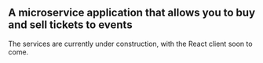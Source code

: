 ## A microservice application that allows you to buy and sell tickets to events

The services are currently under construction, with the React client soon to come. 
